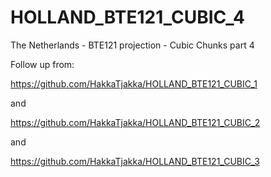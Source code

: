 # HOLLAND_BTE121_CUBIC_4
The Netherlands - BTE121 projection - Cubic Chunks part 4

Follow up from:

https://github.com/HakkaTjakka/HOLLAND_BTE121_CUBIC_1

and 

https://github.com/HakkaTjakka/HOLLAND_BTE121_CUBIC_2

and 

https://github.com/HakkaTjakka/HOLLAND_BTE121_CUBIC_3
